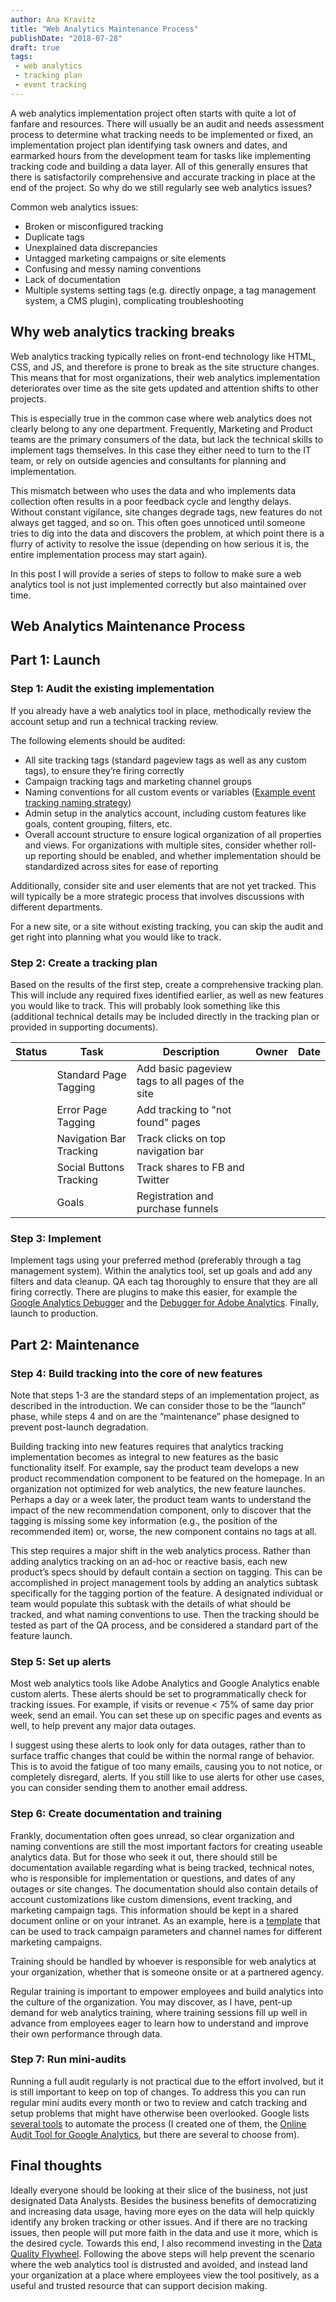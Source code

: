 ```yaml
---
author: Ana Kravitz
title: "Web Analytics Maintenance Process"
publishDate: "2018-07-28"
draft: true
tags: 
 - web analytics
 - tracking plan
 - event tracking
---
```


A web analytics implementation project often starts with quite a lot of fanfare and resources. There will usually be an audit and needs assessment process to determine what tracking needs to be implemented or fixed, an implementation project plan identifying task owners and dates, and earmarked hours from the development team for tasks like implementing tracking code and building a data layer. All of this generally ensures that there is satisfactorily comprehensive and accurate tracking in place at the end of the project. So why do we still regularly see web analytics issues?<br/>
<!--more-->

Common web analytics issues:
* Broken or misconfigured tracking
* Duplicate tags
* Unexplained data discrepancies
* Untagged marketing campaigns or site elements
* Confusing and messy naming conventions
* Lack of documentation
* Multiple systems setting tags (e.g. directly onpage, a tag management system, a CMS plugin), complicating troubleshooting 

## Why web analytics tracking breaks
Web analytics tracking typically relies on front-end technology like HTML, CSS, and JS, and therefore is prone to break as the site structure changes. This means that for most organizations, their web analytics implementation deteriorates over time as the site gets updated and attention shifts to other projects. 

This is especially true in the common case where web analytics does not clearly belong to any one department. Frequently, Marketing and Product teams are the primary consumers of the data, but lack the technical skills to implement tags themselves. In this case they either need to turn to the IT team, or rely on outside agencies and consultants for planning and implementation. 

This mismatch between who uses the data and who implements data collection often results in a poor feedback cycle and lengthy delays. Without constant vigilance, site changes degrade tags, new features do not always get tagged, and so on. This often goes unnoticed until someone tries to dig into the data and discovers the problem, at which point there is a flurry of activity to resolve the issue (depending on how serious it is, the entire implementation process may start again). 

In this post I will provide a series of steps to follow to make sure a web analytics tool is not just implemented correctly but also maintained over time.

## Web Analytics Maintenance Process
## Part 1: Launch
### Step 1: Audit the existing implementation
If you already have a web analytics tool in place, methodically review the account setup and run a technical tracking review. 

The following elements should be audited:<br/>
* All site tracking tags (standard pageview tags as well as any custom tags), to ensure they’re firing correctly
* Campaign tracking tags and marketing channel groups
* Naming conventions for all custom events or variables ([Example event tracking naming strategy](http://mixedanalytics.com/blog/event-tracking-naming-strategy-for-google-analytics/))
* Admin setup in the analytics account, including custom features like goals, content grouping, filters, etc.
* Overall account structure to ensure logical organization of all properties and views. For organizations with multiple sites, consider whether roll-up reporting should be enabled, and whether implementation should be standardized across sites for ease of reporting

Additionally, consider site and user elements that are not yet tracked. This will typically be a more strategic process that involves discussions with different departments. 

For a new site, or a site without existing tracking, you can skip the audit and get right into planning what you would like to track.

### Step 2: Create a tracking plan
Based on the results of the first step, create a comprehensive tracking plan. This will include any required fixes identified earlier, as well as new features you would like to track. This will probably look something like this (additional technical details may be included directly in the tracking plan or provided in supporting documents).

| Status   | Task | Description | Owner | Date|
| ------------- | ------------- |------------- |------------- |------------- |
|   | Standard Page Tagging  | Add basic pageview tags to all pages of the site | | |
|   | Error Page Tagging  | Add tracking to "not found" pages | | |
|   | Navigation Bar Tracking  | Track clicks on top navigation bar | | |
|   | Social Buttons Tracking  | Track shares to FB and Twitter | | |
|   | Goals  | Registration and purchase funnels | | |

### Step 3: Implement
Implement tags using your preferred method (preferably through a tag management system). Within the analytics tool, set up goals and add any filters and data cleanup. QA each tag thoroughly to ensure that they are all firing correctly. There are plugins to make this easier, for example the [Google Analytics Debugger](https://chrome.google.com/webstore/detail/google-analytics-debugger/jnkmfdileelhofjcijamephohjechhna) and the [Debugger for Adobe Analytics](https://chrome.google.com/webstore/detail/debugger-for-adobe-analyt/bdingoflfadhnjohjaplginnpjeclmof). Finally, launch to production.

## Part 2: Maintenance
### Step 4: Build tracking into the core of new features
Note that steps 1-3 are the standard steps of an implementation project, as described in the introduction. We can consider those to be the “launch” phase, while steps 4 and on are the “maintenance” phase designed to prevent post-launch degradation. 

Building tracking into new features requires that analytics tracking implementation becomes as integral to new features as the basic functionality itself. For example, say the product team develops a new product recommendation component to be featured on the homepage. In an organization not optimized for web analytics, the new feature launches. Perhaps a day or a week later, the product team wants to understand the impact of the new recommendation component, only to discover that the tagging is missing some key information (e.g., the position of the recommended item) or, worse, the new component contains no tags at all.

This step requires a major shift in the web analytics process. Rather than adding analytics tracking on an ad-hoc or reactive basis, each new product’s specs should by default contain a section on tagging. This can be accomplished in project management tools by adding an analytics subtask specifically for the tagging portion of the feature. A designated individual or team would populate this subtask with the details of what should be tracked, and what naming conventions to use. Then the tracking should be tested as part of the QA process, and be considered a standard part of the feature launch.

### Step 5: Set up alerts
Most web analytics tools like Adobe Analytics and Google Analytics enable custom alerts. These alerts should be set to programmatically check for tracking issues. For example, if visits or revenue < 75% of same day prior week, send an email. You can set these up on specific pages and events as well, to help prevent any major data outages.

I suggest using these alerts to look only for data outages, rather than to surface traffic changes that could be within the normal range of behavior. This is to avoid the fatigue of too many emails, causing you to not notice, or completely disregard, alerts. If you still like to use alerts for other use cases, you can consider sending them to another email address.

### Step 6: Create documentation and training
Frankly, documentation often goes unread, so clear organization and naming conventions are still the most important factors for creating useable analytics data. But for those who seek it out, there should still be documentation available regarding what is being tracked, technical notes, who is responsible for implementation or questions, and dates of any outages or site changes. The documentation should also contain details of account customizations like custom dimensions, event tracking, and marketing campaign tags. This information should be kept in a shared document online or on your intranet. As an example, here is a [template](https://docs.google.com/spreadsheets/d/1DwarCnVkquuY30emAQRDTBzhizP6xL8TwZm9Lh-KRAM/edit#gid=0) that can be used to track campaign parameters and channel names for different marketing campaigns. 

Training should be handled by whoever is responsible for web analytics at your organization, whether that is someone onsite or at a partnered agency. 

Regular training is important to empower employees and build analytics into the culture of the organization. You may discover, as I have, pent-up demand for web analytics training, where training sessions fill up well in advance from employees eager to learn how to understand and improve their own performance through data. 

### Step 7: Run mini-audits
Running a full audit regularly is not practical due to the effort involved, but it is still important to keep on top of changes. To address this you can run regular mini audits every month or two to review and catch tracking and setup problems that might have otherwise been overlooked. Google lists [several tools](https://www.google.com/analytics/partners/search/apps?category=114) to automate the process (I created one of them, the [Online Audit Tool for Google Analytics](https://www.google.com/analytics/partners/company/5118885300797440/gadp/5629499534213120/app/5707702298738688/listing/5639274879778816), but there are several to choose from).

## Final thoughts 
Ideally everyone should be looking at their slice of the business, not just designated Data Analysts. Besides the business benefits of democratizing and increasing data usage, having more eyes on the data will help quickly identify any broken tracking or other issues. And if there are no tracking issues, then people will put more faith in the data and use it more, which is the desired cycle. Towards this end, I also recommend investing in the [Data Quality Flywheel](https://www.locallyoptimistic.com/post/data-dies-in-darkness/). Following the above steps will help prevent the scenario where the web analytics tool is distrusted and avoided, and instead land your organization at a place where employees view the tool positively, as a useful and trusted resource that can support decision making.

